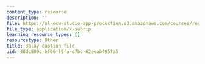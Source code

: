 ```yaml
---
content_type: resource
description: ''
file: https://ol-ocw-studio-app-production.s3.amazonaws.com/courses/res-9-003-brains-minds-and-machines-summer-course-summer-2015/48dc809cbf06f9fad7bc62eeab495fa5_RTmoWFZQ-WE.srt
file_type: application/x-subrip
learning_resource_types: []
resourcetype: Other
title: 3play caption file
uid: 48dc809c-bf06-f9fa-d7bc-62eeab495fa5
---
```


